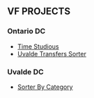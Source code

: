 ## VF PROJECTS

### Ontario DC
- [Time Studious](../vf/general/time-studious/index.html)
- [Uvalde Transfers Sorter](../vf/ontario/uv-sorter/index.html)

### Uvalde DC
- [Sorter By Category](../vf/uvalde/sorter/index.html)


